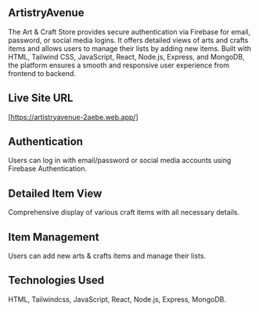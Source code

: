 ## ArtistryAvenue
The Art & Craft Store provides secure authentication via Firebase for email, password, or social media logins. It offers detailed views of arts and crafts items and allows users to manage their lists by adding new items. Built with HTML, Tailwind CSS, JavaScript, React, Node.js, Express, and MongoDB, the platform ensures a smooth and responsive user experience from frontend to backend.
## Live Site URL
[https://artistryavenue-2aebe.web.app/]
## Authentication 
Users can log in with email/password or social media accounts using Firebase Authentication.
## Detailed Item View 
Comprehensive display of various craft items with all necessary details.
## Item Management
Users can add new arts & crafts items and manage their lists.
## Technologies Used
HTML, Tailwindcss, JavaScript, React, Node.js, Express, MongoDB.
